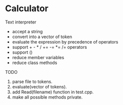 # Calculator
Text interpreter
- accept a string
- convert into a vector of token
- evaluate the expression by precedence of operators
- support + - * / += -= \*= /= operators
- support ()
- reduce member variables
- reduce class methods

TODO
1. parse file to tokens.
2. evaluate(vector of tokens).
3. add Read(filename) function in test.cpp.
4. make all possible methods private.
